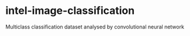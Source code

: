 # intel-image-classification
Multiclass classification dataset analysed by convolutional neural network 
